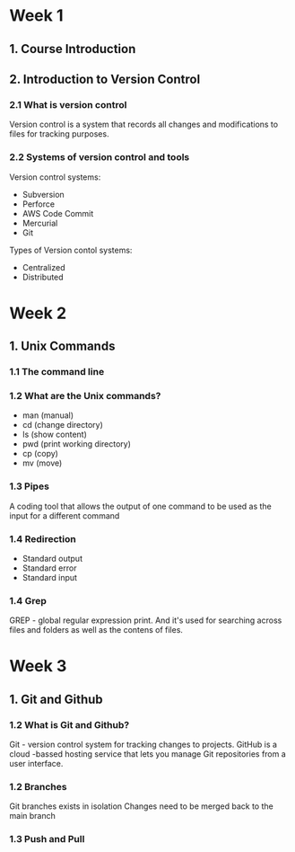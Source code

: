 # Week 1

## 1. Course Introduction

## 2. Introduction to Version Control

### 2.1 What is version control
Version control is a system that records all changes and modifications to files for tracking purposes.

### 2.2 Systems of version control and tools

Version control systems:
- Subversion
- Perforce
- AWS Code Commit
- Mercurial
- Git

Types of Version contol systems:
- Centralized
- Distributed

# Week 2

## 1. Unix Commands

### 1.1 The command line

### 1.2 What are the Unix commands?

- man (manual)
- cd (change directory)
- ls (show content)
- pwd (print working directory)
- cp (copy)
- mv (move)

### 1.3 Pipes 
A coding tool that allows the output of one command to be used as the input for a different command

### 1.4 Redirection
- Standard output
- Standard error
- Standard input

### 1.4 Grep
GREP - global regular expression print. And it's used for searching across files and folders as well as the contens of files.

# Week 3

## 1. Git and Github

### 1.2 What is Git and Github?
Git - version control system for tracking changes to projects.
GitHub is a cloud -bassed hosting service that lets you manage Git repositories from a user interface.

### 1.2 Branches
Git branches exists in isolation
Changes need to be merged back to the main branch

### 1.3 Push and Pull
